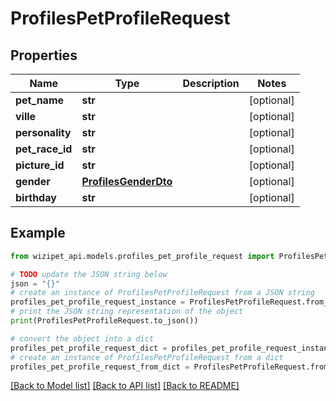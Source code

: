 # ProfilesPetProfileRequest


## Properties

Name | Type | Description | Notes
------------ | ------------- | ------------- | -------------
**pet_name** | **str** |  | [optional] 
**ville** | **str** |  | [optional] 
**personality** | **str** |  | [optional] 
**pet_race_id** | **str** |  | [optional] 
**picture_id** | **str** |  | [optional] 
**gender** | [**ProfilesGenderDto**](ProfilesGenderDto.md) |  | [optional] 
**birthday** | **str** |  | [optional] 

## Example

```python
from wizipet_api.models.profiles_pet_profile_request import ProfilesPetProfileRequest

# TODO update the JSON string below
json = "{}"
# create an instance of ProfilesPetProfileRequest from a JSON string
profiles_pet_profile_request_instance = ProfilesPetProfileRequest.from_json(json)
# print the JSON string representation of the object
print(ProfilesPetProfileRequest.to_json())

# convert the object into a dict
profiles_pet_profile_request_dict = profiles_pet_profile_request_instance.to_dict()
# create an instance of ProfilesPetProfileRequest from a dict
profiles_pet_profile_request_from_dict = ProfilesPetProfileRequest.from_dict(profiles_pet_profile_request_dict)
```
[[Back to Model list]](../README.md#documentation-for-models) [[Back to API list]](../README.md#documentation-for-api-endpoints) [[Back to README]](../README.md)


